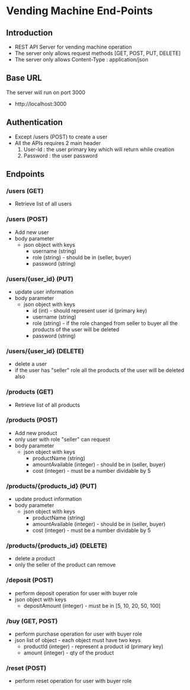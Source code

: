 # Vending Machine End-Points

## Introduction
- REST API Server for vending machine operation
- The server only allows request methods [GET, POST, PUT, DELETE]
- The server only allows Content-Type : application/json
## Base URL

The server will run on port 3000
- http://localhost:3000

## Authentication

- Except /users (POST)  to create a user
- All the APIs requires 2 main header
  1. User-Id : the user primary key which will return while creation
  2. Password : the user password

## Endpoints

### /users (GET) 
- Retrieve list of all users

### /users (POST) 
- Add new user
- body parameter
  - json object with keys
    - username (string)
    - role (string) - should be in (seller, buyer)
    - password (string)

### /users/{user_id} (PUT) 
- update user information
- body parameter
  - json object with keys
    - id (int) - should represent user id (primary key)
    - username (string)
    - role (string) - if the role changed from seller to buyer all the products of the user will be deleted
    - password (string)

### /users/{user_id} (DELETE) 
- delete a user
- if the user has "seller" role all the products of the user will be deleted also

### /products (GET) 
- Retrieve list of all products

### /products (POST) 
- Add new product
- only user with role "seller" can request
- body parameter
  - json object with keys
    - productName (string)
    - amountAvailable (integer) - should be in (seller, buyer)
    - cost (integer) - must be a number dividable by 5

### /products/{products_id} (PUT) 
- update product information
- body parameter
  - json object with keys
    - productName (string)
    - amountAvailable (integer) - should be in (seller, buyer)
    - cost (integer) - must be a number dividable by 5
  
### /products/{products_id} (DELETE) 
- delete a product
- only the seller of the product can remove

### /deposit (POST)
- perform deposit operation for user with buyer role
- json object with keys
    - depositAmount (integer) - must be in [5, 10, 20, 50, 100]

### /buy (GET, POST)
- perform purchase operation for user with buyer role
- json list of object - each object must have two keys
    - productId (integer) - represent a product id (primary key)
    - amount (integer) - qty of the product

### /reset (POST)
- perform reset operation for user with buyer role



